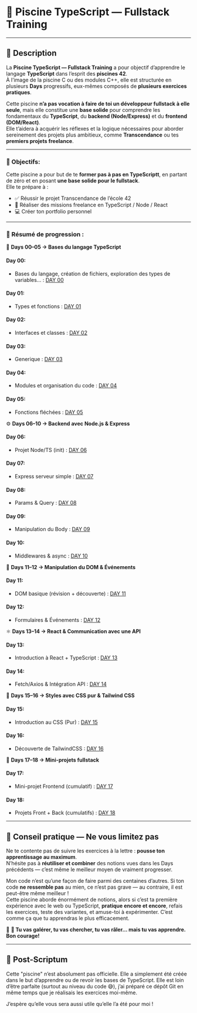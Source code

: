 # 🧪 Piscine TypeScript — Fullstack Training

---

## 🧭 Description

La **Piscine TypeScript — Fullstack Training** a pour objectif d’apprendre le langage **TypeScript** dans l’esprit des **piscines 42**.  
À l’image de la piscine C ou des modules C++, elle est structurée en plusieurs **Days** progressifs, eux-mêmes composés de **plusieurs exercices pratiques**.

Cette piscine **n’a pas vocation à faire de toi un développeur fullstack à elle seule**, mais elle constitue une **base solide** pour comprendre les fondamentaux du **TypeScript**, du **backend (Node/Express)** et du **frontend (DOM/React)**.  
Elle t’aidera à acquérir les réflexes et la logique nécessaires pour aborder sereinement des projets plus ambitieux, comme **Transcendance** ou tes **premiers projets freelance**.

---

  ### 🎯 Objectifs:
  
Cette piscine a pour but de te **former pas à pas en TypeScriptt**, en partant de zéro et en posant **une base solide pour le fullstack**.  
Elle te prépare à :
  - ✅ Réussir le projet Transcendance de l’école 42
  - 💼 Réaliser des missions freelance en TypeScript / Node / React
  - 💻 Créer ton portfolio personnel

---
### 📌 Résumé de progression :

🧩 **Days 00–05 → Bases du langage TypeScript**
#### Day 00:
- Bases du langage, création de fichiers, exploration des types de variables… : [DAY 00](https://github.com/Othmanebhr/Piscine-TypeScript/tree/main/Day00)
#### Day 01:
- Types et fonctions : [DAY 01](https://github.com/Othmanebhr/Piscine-TypeScript/tree/main/Day01)
#### Day 02:
- Interfaces et classes : [DAY 02](https://github.com/Othmanebhr/Piscine-TypeScript/tree/main/Day02)
#### Day 03:
- Generique : [DAY 03](https://github.com/Othmanebhr/Piscine-TypeScript/tree/main/Day03)
#### Day 04:
- Modules et organisation du code : [DAY 04](https://github.com/Othmanebhr/Piscine-TypeScript/tree/main/Day04)
#### Day 05:
- Fonctions fléchées : [DAY 05](https://github.com/Othmanebhr/Piscine-TypeScript/tree/main/Day05)

⚙️ **Days 06–10 → Backend avec Node.js & Express**  
#### Day 06:
- Projet Node/TS (init) : [DAY 06](https://github.com/Othmanebhr/Piscine-TypeScript/tree/main/Day06)
#### Day 07:
- Express serveur simple : [DAY 07](https://github.com/Othmanebhr/Piscine-TypeScript/tree/main/Day07)
#### Day 08:
- Params & Query : [DAY 08](https://github.com/Othmanebhr/Piscine-TypeScript/tree/main/Day08)
#### Day 09:
- Manipulation du Body : [DAY 09](https://github.com/Othmanebhr/Piscine-TypeScript/tree/main/Day09)
#### Day 10:
- Middlewares & async : [DAY 10](https://github.com/Othmanebhr/Piscine-TypeScript/tree/main/Day10)

🎨 **Days 11–12 → Manipulation du DOM & Événements**  
#### Day 11:
- DOM basique (révision + découverte) : [DAY 11](https://github.com/Othmanebhr/Piscine-TypeScript/tree/main/Day11)
#### Day 12:
- Formulaires & Événements : [DAY 12](https://github.com/Othmanebhr/Piscine-TypeScript/tree/main/Day12)

⚛️ **Days 13–14 → React & Communication avec une API**
#### Day 13:
- Introduction à React + TypeScript : [DAY 13](https://github.com/Othmanebhr/Piscine-TypeScript/tree/main/Day13)
#### Day 14:
- Fetch/Axios & Intégration API : [DAY 14](https://github.com/Othmanebhr/Piscine-TypeScript/tree/main/Day14)

💅 **Days 15–16 → Styles avec CSS pur & Tailwind CSS** 
#### Day 15:
- Introduction au CSS (Pur) : [DAY 15](https://github.com/Othmanebhr/Piscine-TypeScript/tree/main/Day15)
#### Day 16:
- Découverte de TailwindCSS : [DAY 16](https://github.com/Othmanebhr/Piscine-TypeScript/tree/main/Day16)

🚀 **Days 17–18 → Mini-projets fullstack**
#### Day 17:
- Mini-projet Frontend (cumulatif) : [DAY 17](https://github.com/Othmanebhr/Piscine-TypeScript/tree/main/Day17)
#### Day 18:
- Projets Front + Back (cumulatifs) : [DAY 18](https://github.com/Othmanebhr/Piscine-TypeScript/tree/main/Day18)

---

## 🔁 Conseil pratique — Ne vous limitez pas

Ne te contente pas de suivre les exercices à la lettre : **pousse ton apprentissage au maximum**.  
N’hésite pas à **réutiliser et combiner** des notions vues dans les Days précédents — c’est même le meilleur moyen de vraiment progresser.

Mon code n’est qu’une façon de faire parmi des centaines d’autres. Si ton code **ne ressemble pas** au mien, ce n’est pas grave — au contraire, il est peut-être même meilleur !  
Cette piscine aborde énormément de notions, alors si c’est ta première expérience avec le web ou TypeScript, **pratique encore et encore**, refais les exercices, teste des variantes, et amuse-toi à expérimenter. C’est comme ça que tu apprendras le plus efficacement.

🚀 **🚀 Tu vas galérer, tu vas chercher, tu vas râler… mais tu vas apprendre. Bon courage!**

---

## 📝 Post-Scriptum
Cette "piscine" n’est absolument pas officielle. Elle a simplement été créée dans le but d’apprendre ou de revoir les bases de TypeScript.
Elle est loin d’être parfaite (surtout au niveau du code 😅), j’ai préparé ce dépôt Git en même temps que je réalisais les exercices moi-même.

J’espère qu’elle vous sera aussi utile qu’elle l’a été pour moi !
